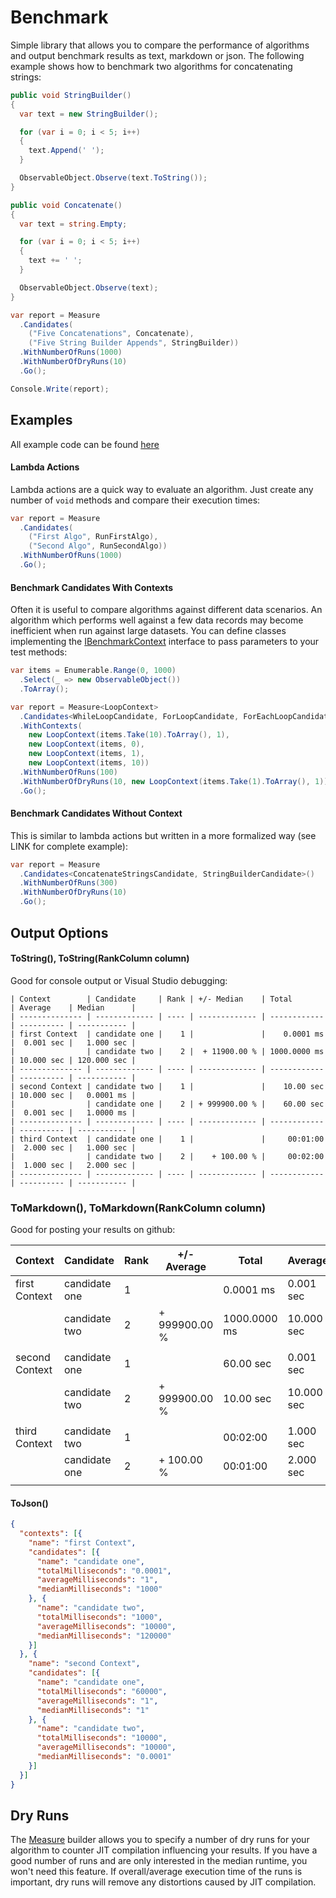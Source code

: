 # Benchmark
Simple library that allows you to compare the performance of algorithms and output benchmark results as text, markdown or json. The following example shows how to benchmark two algorithms for concatenating strings:

``` c#
public void StringBuilder()
{
  var text = new StringBuilder();

  for (var i = 0; i < 5; i++)
  {
	text.Append(' ');
  }

  ObservableObject.Observe(text.ToString());
}

public void Concatenate()
{
  var text = string.Empty;

  for (var i = 0; i < 5; i++)
  {
	text += ' ';
  }

  ObservableObject.Observe(text);
}

var report = Measure
  .Candidates(
    ("Five Concatenations", Concatenate),
    ("Five String Builder Appends", StringBuilder))
  .WithNumberOfRuns(1000)
  .WithNumberOfDryRuns(10)
  .Go();

Console.Write(report);
```

## Examples

All example code can be found [here](https://github.com/tm011064/Benchmark/tree/master/src/Benchmark.Examples)

#### Lambda Actions

Lambda actions are a quick way to evaluate an algorithm. Just create any number of `void` methods and compare their execution times:

``` c#
var report = Measure
  .Candidates(
    ("First Algo", RunFirstAlgo),
    ("Second Algo", RunSecondAlgo))
  .WithNumberOfRuns(1000)
  .Go();
```

#### Benchmark Candidates With Contexts

Often it is useful to compare algorithms against different data scenarios. An algorithm which performs well against a few data records may become inefficient when run against large datasets. You can define classes implementing the [IBenchmarkContext](https://github.com/tm011064/Benchmark/blob/master/src/Benchmark/IBenchmarkContext.cs) interface to pass parameters to your test methods:

``` c#
var items = Enumerable.Range(0, 1000)
  .Select(_ => new ObservableObject())
  .ToArray();

var report = Measure<LoopContext>
  .Candidates<WhileLoopCandidate, ForLoopCandidate, ForEachLoopCandidate, ForLoopInlineRangeEvaluationCandidate>()
  .WithContexts(
    new LoopContext(items.Take(10).ToArray(), 1),
    new LoopContext(items, 0),
    new LoopContext(items, 1),
    new LoopContext(items, 10))
  .WithNumberOfRuns(100)
  .WithNumberOfDryRuns(10, new LoopContext(items.Take(1).ToArray(), 1))
  .Go();  
```

#### Benchmark Candidates Without Context

This is similar to lambda actions but written in a more formalized way (see LINK for complete example):

``` c#
var report = Measure
  .Candidates<ConcatenateStringsCandidate, StringBuilderCandidate>()
  .WithNumberOfRuns(300)
  .WithNumberOfDryRuns(10)
  .Go();
```

## Output Options

#### ToString(), ToString(RankColumn column)

Good for console output or Visual Studio debugging:

``` text
| Context        | Candidate     | Rank | +/- Median    | Total        | Average    | Median      |
| -------------- | ------------- | ---- | ------------- | ------------ | ---------- | ----------- |
| first Context  | candidate one |    1 |               |    0.0001 ms |  0.001 sec |   1.000 sec |
|                | candidate two |    2 |  + 11900.00 % | 1000.0000 ms | 10.000 sec | 120.000 sec |
| -------------- | ------------- | ---- | ------------- | ------------ | ---------- | ----------- |
| second Context | candidate two |    1 |               |    10.00 sec | 10.000 sec |   0.0001 ms |
|                | candidate one |    2 | + 999900.00 % |    60.00 sec |  0.001 sec |   1.0000 ms |
| -------------- | ------------- | ---- | ------------- | ------------ | ---------- | ----------- |
| third Context  | candidate one |    1 |               |     00:01:00 |  2.000 sec |   1.000 sec |
|                | candidate two |    2 |    + 100.00 % |     00:02:00 |  1.000 sec |   2.000 sec |
| -------------- | ------------- | ---- | ------------- | ------------ | ---------- | ----------- |
```

### ToMarkdown(), ToMarkdown(RankColumn column)

Good for posting your results on github:

| Context | Candidate | Rank | +/- Average | Total | Average | Median |
| --- | --- | --- | --- | --- | --- | --- |
| first Context | candidate one | 1 |  | 0.0001 ms | 0.001 sec | 1.000 sec |
|  | candidate two | 2 | + 999900.00 % | 1000.0000 ms | 10.000 sec | 120.000 sec |
|   |   |   |   |   |   |   |
| second Context | candidate one | 1 |  | 60.00 sec | 0.001 sec | 1.0000 ms |
|  | candidate two | 2 | + 999900.00 % | 10.00 sec | 10.000 sec | 0.0001 ms |
|   |   |   |   |   |   |   |
| third Context | candidate two | 1 |  | 00:02:00 | 1.000 sec | 2.000 sec |
|  | candidate one | 2 | + 100.00 % | 00:01:00 | 2.000 sec | 1.000 sec |
|   |   |   |   |   |   |   |

#### ToJson()

``` json
{
  "contexts": [{
    "name": "first Context",
    "candidates": [{
      "name": "candidate one",
      "totalMilliseconds": "0.0001",
      "averageMilliseconds": "1",
      "medianMilliseconds": "1000"
    }, {
      "name": "candidate two",
      "totalMilliseconds": "1000",
      "averageMilliseconds": "10000",
      "medianMilliseconds": "120000"
    }]
  }, {
    "name": "second Context",
    "candidates": [{
      "name": "candidate one",
      "totalMilliseconds": "60000",
      "averageMilliseconds": "1",
      "medianMilliseconds": "1"
    }, {
      "name": "candidate two",
      "totalMilliseconds": "10000",
      "averageMilliseconds": "10000",
      "medianMilliseconds": "0.0001"
    }]
  }]
}
```

## Dry Runs
The [Measure](https://github.com/tm011064/Benchmark/blob/master/src/Benchmark/Measure.cs) builder allows you to specify a number of dry runs for your algorithm to counter JIT compilation influencing your results. If you have a good number of runs and are only interested in the median runtime, you won't need this feature. If overall/average execution time of the runs is important, dry runs will remove any distortions caused by JIT compilation.
